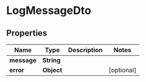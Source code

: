 

# LogMessageDto

## Properties

Name | Type | Description | Notes
------------ | ------------- | ------------- | -------------
**message** | **String** |  | 
**error** | **Object** |  |  [optional]



